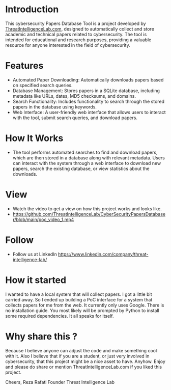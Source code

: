 # Introduction
This cybersecurity Papers Database Tool is a project developed by [ThreatIntelligenceLab.com](https://threatintelligencelab.com), designed to automatically collect and store academic and technical papers related to cybersecurity. The tool is intended for educational and research purposes, providing a valuable resource for anyone interested in the field of cybersecurity.

# Features
- Automated Paper Downloading: Automatically downloads papers based on specified search queries.
- Database Management: Stores papers in a SQLite database, including metadata like URLs, dates, MD5 checksums, and domains.
- Search Functionality: Includes functionality to search through the stored papers in the database using keywords.
- Web Interface: A user-friendly web interface that allows users to interact with the tool, submit search queries, and download papers.
# How It Works
- The tool performs automated searches to find and download papers, which are then stored in a database along with relevant metadata. Users can interact with the system through a web interface to download new papers, search the existing database, or view statistics about the downloads.
# View
- Watch the video to get a view on how this project works and looks like.
- https://github.com/ThreatIntelligenceLab/CyberSecurityPapersDatabaser/blob/main/poc_video_1.mp4
# Follow
- Follow us at LinkedIn https://www.linkedin.com/company/threat-intelligence-lab/

# How it started
I wanted to have a local system that will collect papers. I got a little bit carried away. So I ended up building a PoC interface for a system that collects papers for me from the web. It currently only uses Google. There is no installation guide. You most likely will be prompted by Python to install some required dependencies. It all speaks for itself. 

#  Why share this ? 
Because I believe anyone can adjust the code and make something cool with it. Also I believe that if you are a student, or just very involved in cybersecurity, that this project might be a nice asset to have. Anyhow. Enjoy and please do share or mention ThreatIntelligenceLab.com if you liked this project. 

Cheers, 
Reza Rafati 
Founder Threat Intelligence Lab 
